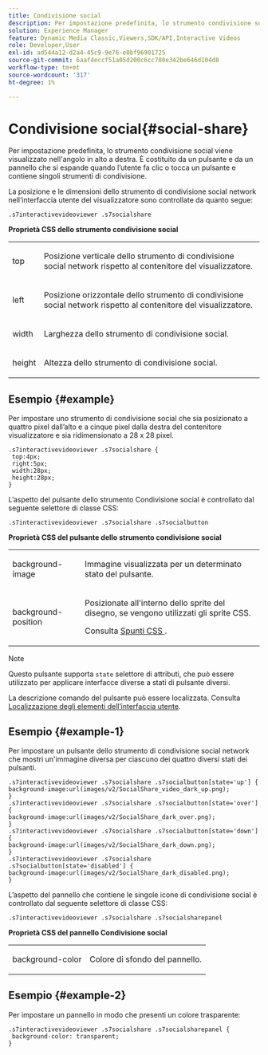 ```yaml
---
title: Condivisione social
description: Per impostazione predefinita, lo strumento condivisione social viene visualizzato nell'angolo in alto a destra. È costituito da un pulsante e da un pannello che si espande quando l’utente fa clic o tocca un pulsante e contiene singoli strumenti di condivisione.
solution: Experience Manager
feature: Dynamic Media Classic,Viewers,SDK/API,Interactive Videos
role: Developer,User
exl-id: ad544a12-d2a4-45c9-9e76-e0bf96901725
source-git-commit: 6aaf4eccf51a05d200c6cc780e342be646d104d8
workflow-type: tm+mt
source-wordcount: '317'
ht-degree: 1%

---
```


# Condivisione social{#social-share}

Per impostazione predefinita, lo strumento condivisione social viene visualizzato nell&#39;angolo in alto a destra. È costituito da un pulsante e da un pannello che si espande quando l’utente fa clic o tocca un pulsante e contiene singoli strumenti di condivisione.

<!--<a id="section_061E550C1C1D4DB2BD663A898895B38C"></a>-->

La posizione e le dimensioni dello strumento di condivisione social network nell’interfaccia utente del visualizzatore sono controllate da quanto segue:

```
.s7interactivevideoviewer .s7socialshare
```

**Proprietà CSS dello strumento condivisione social**

<table id="table_C48C56E696304C9BAFEE71BA9EA9A174"> 
 <tbody> 
  <tr> 
   <td colname="col1"> <p> <span class="codeph"> top </span> </p> </td> 
   <td colname="col2"> <p> Posizione verticale dello strumento di condivisione social network rispetto al contenitore del visualizzatore. </p> </td> 
  </tr> 
  <tr> 
   <td colname="col1"> <p> <span class="codeph"> left </span> </p> </td> 
   <td colname="col2"> <p> Posizione orizzontale dello strumento di condivisione social network rispetto al contenitore del visualizzatore. </p> </td> 
  </tr> 
  <tr> 
   <td colname="col1"> <p> <span class="codeph"> width </span> </p> </td> 
   <td colname="col2"> <p> Larghezza dello strumento di condivisione social. </p> </td> 
  </tr> 
  <tr> 
   <td colname="col1"> <p> <span class="codeph"> height </span> </p> </td> 
   <td colname="col2"> <p>Altezza dello strumento di condivisione social. </p> </td> 
  </tr> 
 </tbody> 
</table>

## Esempio {#example}

Per impostare uno strumento di condivisione social che sia posizionato a quattro pixel dall’alto e a cinque pixel dalla destra del contenitore visualizzatore e sia ridimensionato a 28 x 28 pixel.

```
.s7interactivevideoviewer .s7socialshare { 
 top:4px; 
 right:5px; 
 width:28px; 
 height:28px; 
}
```

L’aspetto del pulsante dello strumento Condivisione social è controllato dal seguente selettore di classe CSS:

```
.s7interactivevideoviewer .s7socialshare .s7socialbutton
```

**Proprietà CSS del pulsante dello strumento condivisione social**

<table id="table_A18B6978EC304C378F5FE92DD44D138D"> 
 <tbody> 
  <tr> 
   <td colname="col1"> <p> <span class="codeph"> background-image </span> </p> </td> 
   <td colname="col2"> <p> Immagine visualizzata per un determinato stato del pulsante. </p> </td> 
  </tr> 
  <tr> 
   <td colname="col1"> <p> <span class="codeph"> background-position </span> </p> </td> 
   <td colname="col2"> <p> Posizionate all'interno dello sprite del disegno, se vengono utilizzati gli sprite CSS. </p> <p>Consulta <a href="../../../c-html5-aem-asset-viewers/c-html5-aem-int-video/c-html5-aem-int-video-customizingviewer/c-html5-aem-int-video-customizingviewer.md#section-9b6d8d601cb441d08214dada7bb4eddc" format="dita" scope="local"> Spunti CSS </a>. </p> </td> 
  </tr> 
 </tbody> 
</table>

>[!NOTE]
>
>Questo pulsante supporta `state` selettore di attributi, che può essere utilizzato per applicare interfacce diverse a stati di pulsante diversi.

La descrizione comando del pulsante può essere localizzata. Consulta [Localizzazione degli elementi dell’interfaccia utente](../../../c-html5-aem-asset-viewers/c-html5-aem-int-video/c-html5-aem-int-video-viewer-localization.md#concept-cbfc39344c494eb7b9f6a272cff0cc74).

## Esempio {#example-1}

Per impostare un pulsante dello strumento di condivisione social network che mostri un&#39;immagine diversa per ciascuno dei quattro diversi stati dei pulsanti.

```
.s7interactivevideoviewer .s7socialshare .s7socialbutton[state='up'] { 
background-image:url(images/v2/SocialShare_video_dark_up.png); 
} 
.s7interactivevideoviewer .s7socialshare .s7socialbutton[state='over'] { 
background-image:url(images/v2/SocialShare_dark_over.png); 
} 
.s7interactivevideoviewer .s7socialshare .s7socialbutton[state='down'] { 
background-image:url(images/v2/SocialShare_dark_down.png); 
} 
.s7interactivevideoviewer .s7socialshare .s7socialbutton[state='disabled'] { 
background-image:url(images/v2/SocialShare_dark_disabled.png); 
}
```

L’aspetto del pannello che contiene le singole icone di condivisione social è controllato dal seguente selettore di classe CSS:

```
.s7interactivevideoviewer .s7socialshare .s7socialsharepanel
```

**Proprietà CSS del pannello Condivisione social**

<table id="table_86E777A5851F47D6A49D966E24A9A6CD"> 
 <tbody> 
  <tr> 
   <td colname="col1"> <p> <span class="codeph"> background-color </span> </p> </td> 
   <td colname="col2"> <p>Colore di sfondo del pannello. </p> </td> 
  </tr> 
 </tbody> 
</table>

## Esempio {#example-2}

Per impostare un pannello in modo che presenti un colore trasparente:

```
.s7interactivevideoviewer .s7socialshare .s7socialsharepanel { 
 background-color: transparent; 
}
```
